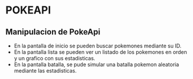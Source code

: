 # POKEAPI
## Manipulacion de PokeApi
- En la pantalla de inicio se pueden buscar pokemones mediante su ID.
- En la pantalla lista se pueden ver un listado de los pokemones en orden y un grafico con sus estadisticas.
- En la pantalla batalla, se pude simular una batalla pokemon aleatoria mediante las estadisticas.
